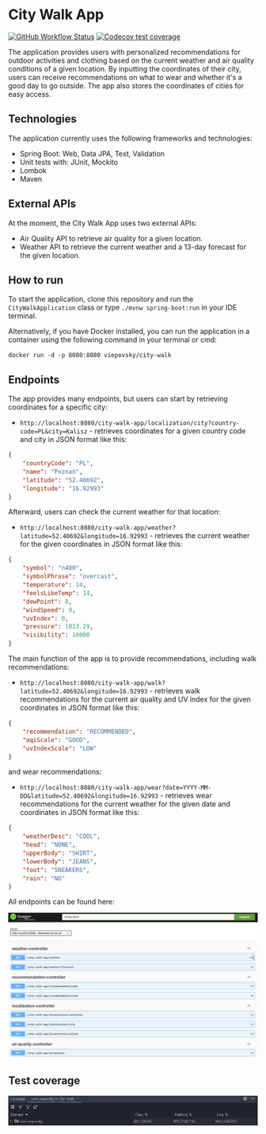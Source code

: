 # City Walk App

[![GitHub Workflow Status](https://img.shields.io/github/actions/workflow/status/viepovsky/City-Walk-App/maven.yml?style=plastic)](https://github.com/viepovsky/City-Walk-App/actions/workflows/maven.yml)
[![Codecov test coverage](https://img.shields.io/codecov/c/github/viepovsky/City-Walk-App?style=plastic)](https://codecov.io/gh/viepovsky/City-Walk-App)

The application provides users with personalized recommendations for outdoor activities and clothing based on the current weather and air quality conditions of a given location. 
By inputting the coordinates of their city, users can receive recommendations on what to wear and whether it's a good day to go outside. The app also stores the coordinates of cities for easy access.

## Technologies

The application currently uses the following frameworks and technologies:

- Spring Boot: Web, Data JPA, Test, Validation
- Unit tests with: JUnit, Mockito
- Lombok
- Maven

## External APIs

At the moment, the City Walk App uses two external APIs:

- Air Quality API to retrieve air quality for a given location.
- Weather API to retrieve the current weather and a 13-day forecast for the given location.

## How to run

To start the application, clone this repository and run the `CityWalkApplication` class or type `./mvnw spring-boot:run` in your IDE terminal.

Alternatively, if you have Docker installed, you can run the application in a container using the following command in your terminal or cmd:

```
docker run -d -p 8080:8080 viepovsky/city-walk
```

## Endpoints

The app provides many endpoints, but users can start by retrieving coordinates for a specific city:
- `http://localhost:8080/city-walk-app/localization/city?country-code=PL&city=Kalisz` -  retrieves coordinates for a given country code and city in JSON format like this:
```json
{
    "countryCode": "PL",
    "name": "Poznań",
    "latitude": "52.40692",
    "longitude": "16.92993"
}
```
Afterward, users can check the current weather for that location:
- `http://localhost:8080/city-walk-app/weather?latitude=52.40692&longitude=16.92993` - retrieves the current weather for the given coordinates in JSON format like this:
```json
{
    "symbol": "n400",
    "symbolPhrase": "overcast",
    "temperature": 14,
    "feelsLikeTemp": 14,
    "dewPoint": 8,
    "windSpeed": 9,
    "uvIndex": 0,
    "pressure": 1013.29,
    "visibility": 10000
}
```
The main function of the app is to provide recommendations, including walk recommendations:
- `http://localhost:8080/city-walk-app/walk?latitude=52.40692&longitude=16.92993` -  retrieves walk recommendations for the current air quality and UV index for the given coordinates in JSON format like this:
```json
{
    "recommendation": "RECOMMENDED",
    "aqiScale": "GOOD",
    "uvIndexScale": "LOW"
}
```
and wear recommendations:
- `http://localhost:8080/city-walk-app/wear?date=YYYY-MM-DD&latitude=52.40692&longitude=16.92993` -  retrieves wear recommendations for the current weather for the given date and coordinates in JSON format like this:
```json
{
    "weatherDesc": "COOL",
    "head": "NONE",
    "upperBody": "SHIRT",
    "lowerBody": "JEANS",
    "foot": "SNEAKERS",
    "rain": "NO"
}
```

All endpoints can be found here:

![Swagger screenshot](src/main/resources/screenshots/swagger.JPG)

## Test coverage

![Test coverage screenshot](src/main/resources/screenshots/test-coverage.JPG)
